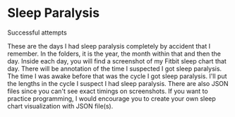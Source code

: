 # Sleep Paralysis
Successful attempts

These are the days I had sleep paralysis completely by accident that I remember. In the folders, it is the year, the month within that and then the day. Inside each day, you will find a screenshot of my Fitbit sleep chart that day. There will be annotation of the time I suspected I got sleep paralysis. The time I was awake before that was the cycle I got sleep paralysis. I'll put the lengths in the cycle I suspect I had sleep paralysis. There are also JSON files since you can't see exact timings on screenshots. If you want to practice programming, I would encourage you to create your own sleep chart visualization with JSON file(s).
